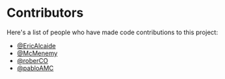 # Contributors
Here's a list of people who have made code contributions to this project: 
* [@EricAlcaide](https://github.com/EricAlcaide)
* [@McMenemy](https://github.com/McMenemy)
* [@roberCO](https://github.com/roberCO)
* [@pabloAMC](https://github.com/PabloAMC)
